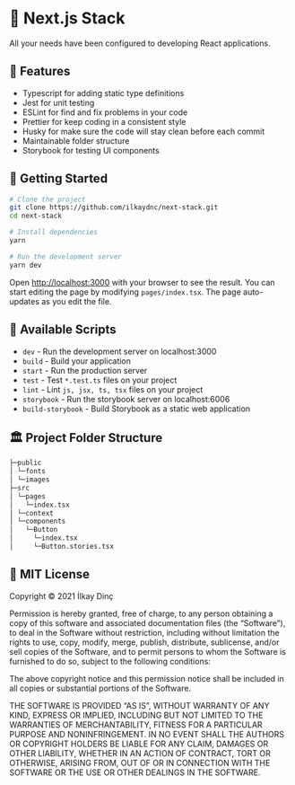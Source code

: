 # 🚀 Next.js Stack

All your needs have been configured to developing React applications.

## 🎉 Features

- Typescript for adding static type definitions
- Jest for unit testing
- ESLint for find and fix problems in your code
- Prettier for keep coding in a consistent style
- Husky for make sure the code will stay clean before each commit
- Maintainable folder structure
- Storybook for testing UI components

## 🏃 Getting Started

```bash
# Clone the project
git clone https://github.com/ilkaydnc/next-stack.git
cd next-stack

# Install dependencies
yarn

# Run the development server
yarn dev
```

Open [http://localhost:3000](http://localhost:3000) with your browser to see the result.
You can start editing the page by modifying `pages/index.tsx`. The page auto-updates as you edit the file.

## 🤖 Available Scripts

- `dev` - Run the development server on localhost:3000
- `build` - Build your application
- `start` - Run the production server
- `test` - Test `*.test.ts` files on your project
- `lint` - Lint `js, jsx, ts, tsx` files on your project
- `storybook` - Run the storybook server on localhost:6006
- `build-storybook` - Build Storybook as a static web application

## 🏛️ Project Folder Structure

```bash
├─public
│ └─fonts
│ └─images
├─src
│ └─pages
│   └─index.tsx
│ └─context
│ └─components
│   └─Button
│     └─index.tsx
│     └─Button.stories.tsx
```

## 📜 MIT License

Copyright © 2021 İlkay Dinç

Permission is hereby granted, free of charge, to any person obtaining a copy of this software and associated documentation files (the “Software”), to deal in the Software without restriction, including without limitation the rights to use, copy, modify, merge, publish, distribute, sublicense, and/or sell copies of the Software, and to permit persons to whom the Software is furnished to do so, subject to the following conditions:

The above copyright notice and this permission notice shall be included in all copies or substantial portions of the Software.

THE SOFTWARE IS PROVIDED “AS IS”, WITHOUT WARRANTY OF ANY KIND, EXPRESS OR IMPLIED, INCLUDING BUT NOT LIMITED TO THE WARRANTIES OF MERCHANTABILITY, FITNESS FOR A PARTICULAR PURPOSE AND NONINFRINGEMENT. IN NO EVENT SHALL THE AUTHORS OR COPYRIGHT HOLDERS BE LIABLE FOR ANY CLAIM, DAMAGES OR OTHER LIABILITY, WHETHER IN AN ACTION OF CONTRACT, TORT OR OTHERWISE, ARISING FROM, OUT OF OR IN CONNECTION WITH THE SOFTWARE OR THE USE OR OTHER DEALINGS IN THE SOFTWARE.
